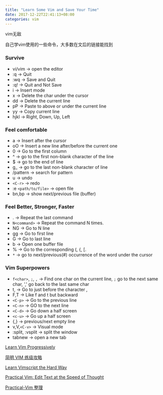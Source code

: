 ```yaml
---
title: "Learn Some Vim and Save Your Time"
date: 2017-12-22T22:41:13+08:00
categories: vim
---
```


vim无敌
<!--more-->

自己学vim使用的一些命令，大多数在文后的链接能找到

### Survive

- vi/vim -> open the editor
- :q -> Quit
- :wq -> Save and Quit
- :q! -> Quit and Not Save
- i -> Insert mode
- x -> Delete the char under the cursor
- dd -> Delete the current line
- pP -> Paste to above or under the current line
- yy -> Copy current line
- hjkl -> Right, Down, Up, Left

### Feel comfortable

- a -> Insert after the cursor
- oO -> Insert a new line after/before the current one
- 0 -> Go to the first column
- ^ -> go to the first non-blank character of the line
- $ -> go to the end of line
- g_ -> go to the last non-blank character of line
- /pattern -> search for pattern
- u -> undo
- `<C-r>` -> redo
- :e `<path/to/file>` -> open file
- bn,bp -> show next/previous file (buffer)

### Feel Better, Stronger, Faster

- . -> Repeat the last command
- `N<command>` -> Repeat the command N times.
- NG -> Go to N line
- gg -> Go to first line
- G -> Go to last line
- b -> Open one buffer file
- % -> Go to the corresponding (, {, [.
- `*` -> go to next/previous(#) occurrence of the word under the cursor

### Vim Superpowers

- `f<char>`, `;`, `,` -> Find one char on the current line, `;` go to the next same char, ',' go back to the last same char
- t, -> Go to just before the character ,
- F,T -> Like f and t but backward
- `<C-p>` -> Go to the previous line
- `<C-n>` -> GO to the next line
- `<C-d>` -> Go down a half screen
- `<c-u>` -> Go up a half screen
- {,} -> previous/next empty line
- v,V,`<C-v>` -> Visual mode
- :split, :vsplit -> split the window
- tabnew -> open a new tab


[Learn Vim Progressively](http://yannesposito.com/Scratch/en/blog/Learn-Vim-Progressively/)

[简明 VIM 练级攻略](http://coolshell.cn/articles/5426.html)

[Learn Vimscript the Hard Way](http://learnvimscriptthehardway.stevelosh.com/)

[Practical Vim: Edit Text at the Speed of Thought](https://www.amazon.com/Practical-Vim-Edit-Speed-Thought/dp/1680501275/ref=sr_1_1?ie=UTF8&qid=1488958924&sr=8-1&keywords=practical-vim)

[Practical-Vim 整理](https://github.com/flyingalex/Practical-Vim)